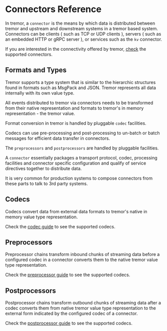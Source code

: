 # Connectors Reference

In tremor, a `connector` is the means by which data is distributed between tremor
and upstream and downstream systems in a tremor based system. Connectors can be
clients ( such as TCP or UDP clients ), servers ( such as an embedded HTTP or gRPC
server ), or services such as the `kv` connector.

If you are interested in the connectivity offered by tremor, [check](connectors/overview) the supported connectors.

## Formats and Types

Tremor supports a type system that is similar to the hierarchic structures found in formats
such as MsgPack and JSON. Tremor represents all data internally with its own value type.

All events distributed to tremor via connectors needs to be transformed from their native
representation and formats to tremor's in memory representation - the tremor value.

Format conversion in tremor is handled by pluggable `codec` facilities.

Codecs can use pre-processing and post-processing to un-batch or batch messages for efficient
data transfer in connectors.

The `preprocessors` and `postprocessors` are handled by pluggable facilities.

A `connector` essentially packages a transport protocol, codec, processing facilities
and connector specific configuration and qualify of service directives together to
distribute data.

It is very common for production systems to compose connectors from these parts to talk
to 3rd party systems. 

## Codecs

Codecs convert data from external data formats to tremor's native in memory value type
representation.

Check the [codec guide](connectors/codecs) to see the supported codecs.

## Preprocessors

Preprocessor chains transform inbound chunks of streaming data before a configured
codec in a connector converts them to the native tremor value type representation.

Check the [preprocessor guide](connectors/preprocessors) to see the supported codecs.

## Postprocessors

Postprocessor chains transform outbound chunks of streaming data after a codec
converts them from native tremor value type representation to the external form
indicated by the configured codec of a connector.

Check the [postprocessor guide](connectors/postprocessors) to see the supported codecs.

